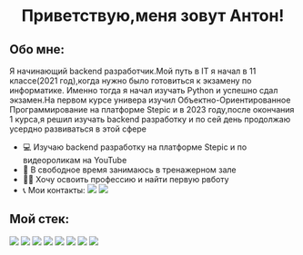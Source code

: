 # <p align="center">Приветствую,меня зовут Антон!</p>
## Обо мне:
Я начинающий backend разработчик.Мой путь в IT я начал в 11 классе(2021 год),когда нужно было готовиться к экзамену по информатике. Именно тогда я начал изучать Python и успешно сдал экзамен.На первом курсе универа изучил Объектно-Ориентированное Программирование на платформе Stepic и в 2023 году,после окончания 1 курса,я решил изучать backend разработку и по сей день продолжаю усердно развиваться в этой сфере

* 💻 Изучаю backend разработку на платформе Stepic и по видеороликам на YouTube
* 💪 В свободное время занимаюсь в тренажерном зале
* 👨‍💻 Хочу освоить профессию и найти первую рвботу
* 📞 Мои контакты: [<img src="https://img.shields.io/badge/Telegram-blue?style=for-the-badge&logo=Telegram&logoColor=white"/>](https://t.me/@antonintg)  [<img src="https://img.shields.io/badge/Email-red?style=for-the-badge&logo=Gmail&logoColor=white"/>](mailto:antonio.evdokimov04@gmail.com)


## Мой стек:
<img src="https://img.shields.io/badge/Python-black?style=for-the-badge-&logo=Python&logoColor=yellow"/> <img src="https://img.shields.io/badge/Django-darkgreen?style=for-the-badge-&logo=Django&logoColor=black"/> 
<img src="https://img.shields.io/badge/Django REST-green?style=for-the-badge-&logo=Django&logoColor=black"/>
<img src="https://img.shields.io/badge/Git-black?style=for-the-badge-&logo=Git&logoColor=#F05032"/> <img src="https://img.shields.io/badge/SQLite-blue?style=for-the-badge-&logo=SQLite&logoColor=#003B57"/> <img src="https://img.shields.io/badge/Celery-black?style=for-the-badge-&logo=Celery&logoColor=green"/>  <img src="https://img.shields.io/badge/Redis-grey?style=for-the-badge-&logo=Redis&logoColor=#DC382D"/>  <img src="https://img.shields.io/badge/Postman-orange?style=for-the-badge-&logo=Postman&logoColor=black"/>

